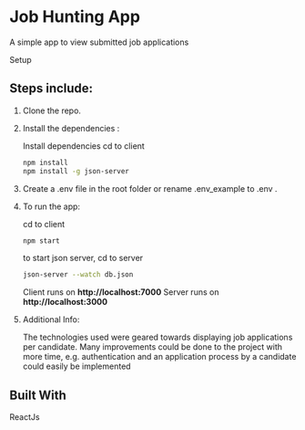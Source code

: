 # Job Hunting App

A simple app to view submitted job applications 

Setup

## Steps include:

1. Clone the repo.

2. Install the dependencies :

    Install dependencies 
     cd to client
     ```bash
     npm install
     npm install -g json-server
     ```

3. Create a .env file in the root folder or rename .env_example to .env .

4. To run the app:

     cd to client
     ```bash
     npm start
     ```
     to start json server, cd to server
     ```bash
     json-server --watch db.json
     ```

    Client runs on **http://localhost:7000** 
    Server runs on **http://localhost:3000** 

5. Additional Info:

   The technologies used were geared towards displaying job applications per candidate. Many improvements could be done to the project with more time, e.g. authentication and an application process by a candidate could easily be implemented


## Built With
ReactJs